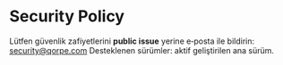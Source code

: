 # Security Policy
Lütfen güvenlik zafiyetlerini **public issue** yerine e‑posta ile bildirin: security@qorpe.com
Desteklenen sürümler: aktif geliştirilen ana sürüm.
